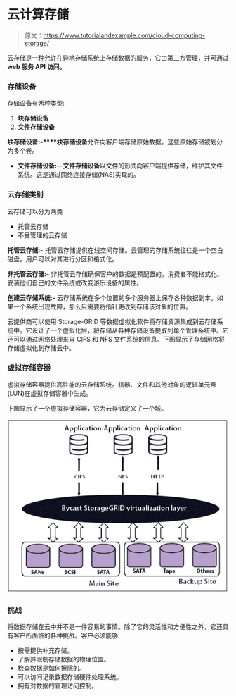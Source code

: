 # 云计算存储

> 原文：<https://www.tutorialandexample.com/cloud-computing-storage/>

云存储是一种允许在异地存储系统上存储数据的服务，它由第三方管理，并可通过 **web 服务 API 访问。**

### 存储设备

存储设备有两种类型:

1.  **块存储设备**
2.  **文件存储设备**

**块存储设备:-****块存储设备**允许向客户端存储原始数据。这些原始存储被划分为多个卷。

*   **文件存储设备:**—**文件存储设备**以文件的形式向客户端提供存储，维护其文件系统。这是通过网络连接存储(NAS)实现的。

### 云存储类别

云存储可以分为两类

*   托管云存储
*   不受管理的云存储

**托管云存储:-** 托管云存储提供在线空间存储。云管理的存储系统往往是一个空白磁盘，用户可以对其进行分区和格式化。

**非托管云存储:-** 非托管云存储确保客户的数据是预配置的。消费者不能格式化、安装他们自己的文件系统或改变游乐设备的属性。

**创建云存储系统:-** 云存储系统在多个位置的多个服务器上保存各种数据副本。如果一个系统出现故障，那么只需要将指针更改到存储该对象的位置。

云提供商可以使用 Storage-GRID 等数据虚拟化软件将存储资源集成到云存储系统中。它设计了一个虚拟化层，将存储从各种存储设备提取到单个管理系统中。它还可以通过网络处理来自 CIFS 和 NFS 文件系统的信息。下图显示了存储网格将存储虚拟化到存储云中。

### 虚拟存储容器

虚拟存储容器提供高性能的云存储系统。机器、文件和其他对象的逻辑单元号(LUN)在虚拟存储容器中生成。

下图显示了一个虚拟存储容器，它为云存储定义了一个域。

![Cloud Storage](img/1e66517d9ebc6e9885d08dbd4e36e609.png)

### 挑战

将数据存储在云中并不是一件容易的事情。除了它的灵活性和方便性之外，它还具有客户所面临的各种挑战。客户必须能够:

*   按需提供补充存储。
*   了解并限制存储数据的物理位置。
*   检查数据是如何擦除的。
*   可以访问记录数据存储硬件处理系统。
*   拥有对数据的管理访问控制。